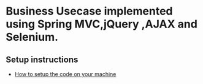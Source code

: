 # Business Usecase implemented using Spring MVC,jQuery ,AJAX and Selenium.

## Setup instructions
* [How to setup the code on your machine](https://github.com/khatts/test-driven-development-ui/wiki/Setup-wiki)